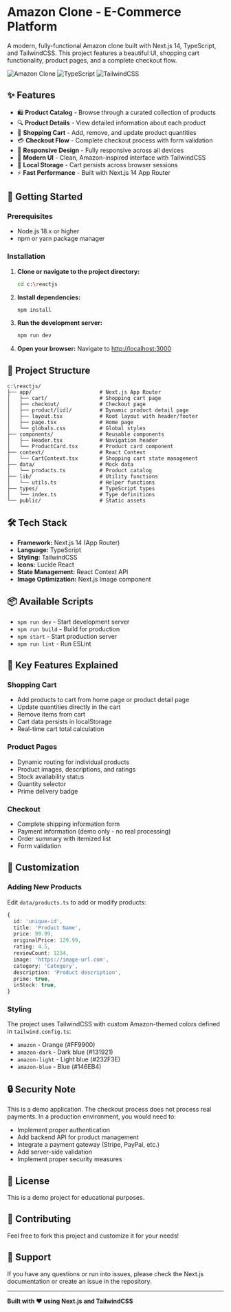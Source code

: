 # Amazon Clone - E-Commerce Platform

A modern, fully-functional Amazon clone built with Next.js 14, TypeScript, and TailwindCSS. This project features a beautiful UI, shopping cart functionality, product pages, and a complete checkout flow.

![Amazon Clone](https://img.shields.io/badge/Next.js-14-black?style=for-the-badge&logo=next.js)
![TypeScript](https://img.shields.io/badge/TypeScript-5.5-blue?style=for-the-badge&logo=typescript)
![TailwindCSS](https://img.shields.io/badge/TailwindCSS-3.4-38B2AC?style=for-the-badge&logo=tailwind-css)

## ✨ Features

- 🛍️ **Product Catalog** - Browse through a curated collection of products
- 🔍 **Product Details** - View detailed information about each product
- 🛒 **Shopping Cart** - Add, remove, and update product quantities
- 💳 **Checkout Flow** - Complete checkout process with form validation
- 📱 **Responsive Design** - Fully responsive across all devices
- 🎨 **Modern UI** - Clean, Amazon-inspired interface with TailwindCSS
- 💾 **Local Storage** - Cart persists across browser sessions
- ⚡ **Fast Performance** - Built with Next.js 14 App Router

## 🚀 Getting Started

### Prerequisites

- Node.js 18.x or higher
- npm or yarn package manager

### Installation

1. **Clone or navigate to the project directory:**
   ```bash
   cd c:\reactjs
   ```

2. **Install dependencies:**
   ```bash
   npm install
   ```

3. **Run the development server:**
   ```bash
   npm run dev
   ```

4. **Open your browser:**
   Navigate to [http://localhost:3000](http://localhost:3000)

## 📁 Project Structure

```
c:\reactjs/
├── app/                      # Next.js App Router
│   ├── cart/                 # Shopping cart page
│   ├── checkout/             # Checkout page
│   ├── product/[id]/         # Dynamic product detail page
│   ├── layout.tsx            # Root layout with header/footer
│   ├── page.tsx              # Home page
│   └── globals.css           # Global styles
├── components/               # Reusable components
│   ├── Header.tsx            # Navigation header
│   └── ProductCard.tsx       # Product card component
├── context/                  # React Context
│   └── CartContext.tsx       # Shopping cart state management
├── data/                     # Mock data
│   └── products.ts           # Product catalog
├── lib/                      # Utility functions
│   └── utils.ts              # Helper functions
├── types/                    # TypeScript types
│   └── index.ts              # Type definitions
└── public/                   # Static assets
```

## 🛠️ Tech Stack

- **Framework:** Next.js 14 (App Router)
- **Language:** TypeScript
- **Styling:** TailwindCSS
- **Icons:** Lucide React
- **State Management:** React Context API
- **Image Optimization:** Next.js Image component

## 📦 Available Scripts

- `npm run dev` - Start development server
- `npm run build` - Build for production
- `npm start` - Start production server
- `npm run lint` - Run ESLint

## 🎯 Key Features Explained

### Shopping Cart
- Add products to cart from home page or product detail page
- Update quantities directly in the cart
- Remove items from cart
- Cart data persists in localStorage
- Real-time cart total calculation

### Product Pages
- Dynamic routing for individual products
- Product images, descriptions, and ratings
- Stock availability status
- Quantity selector
- Prime delivery badge

### Checkout
- Complete shipping information form
- Payment information (demo only - no real processing)
- Order summary with itemized list
- Form validation

## 🎨 Customization

### Adding New Products

Edit `data/products.ts` to add or modify products:

```typescript
{
  id: 'unique-id',
  title: 'Product Name',
  price: 99.99,
  originalPrice: 129.99,
  rating: 4.5,
  reviewCount: 1234,
  image: 'https://image-url.com',
  category: 'Category',
  description: 'Product description',
  prime: true,
  inStock: true,
}
```

### Styling

The project uses TailwindCSS with custom Amazon-themed colors defined in `tailwind.config.ts`:

- `amazon` - Orange (#FF9900)
- `amazon-dark` - Dark blue (#131921)
- `amazon-light` - Light blue (#232F3E)
- `amazon-blue` - Blue (#146EB4)

## 🔒 Security Note

This is a demo application. The checkout process does not process real payments. In a production environment, you would need to:

- Implement proper authentication
- Add backend API for product management
- Integrate a payment gateway (Stripe, PayPal, etc.)
- Add server-side validation
- Implement proper security measures

## 📝 License

This is a demo project for educational purposes.

## 🤝 Contributing

Feel free to fork this project and customize it for your needs!

## 📧 Support

If you have any questions or run into issues, please check the Next.js documentation or create an issue in the repository.

---

**Built with ❤️ using Next.js and TailwindCSS**
